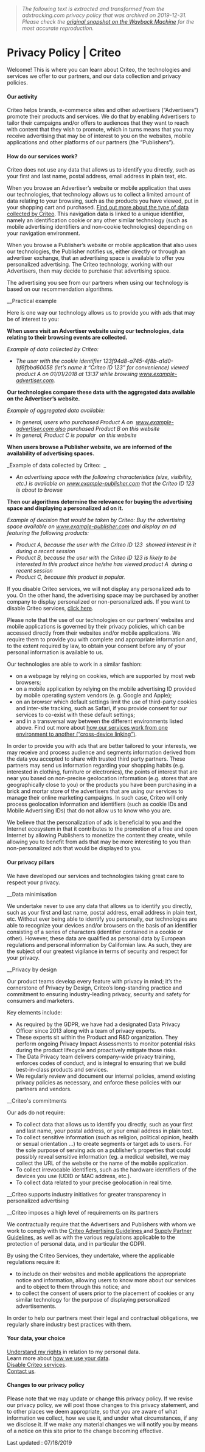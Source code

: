 > *The following text is extracted and transformed from the adxtracking.com privacy policy that was archived on 2019-12-31. Please check the [original snapshot on the Wayback Machine](https://web.archive.org/web/20191231230432id_/http%3A//www.criteo.com/privacy) for the most accurate reproduction.*

# Privacy Policy | Criteo

Welcome! This is where you can learn about Criteo, the technologies and services we offer to our partners, and our data collection and privacy policies.

  
  


#### Our activity

Criteo helps brands, e-commerce sites and other advertisers (“Advertisers”) promote their products and services. We do that by enabling Advertisers to tailor their campaigns and/or offers to audiences that they want to reach with content that they wish to promote, which in turns means that you may receive advertising that may be of interest to you on the websites, mobile applications and other platforms of our partners (the “Publishers”).

#### How do our services work?

Criteo does not use any data that allows us to identify you directly, such as your first and last name, postal address, email address in plain text, etc.

When you browse an Advertiser’s website or mobile application that uses our technologies, that technology allows us to collect a limited amount of data relating to your browsing, such as the products you have viewed, put in your shopping cart and purchased. [Find out more about the type of data collected by Criteo](https://www.criteo.com/privacy/how-we-use-your-data/). This navigation data is linked to a unique identifier, namely an identification cookie or any other similar technology (such as mobile advertising identifiers and non-cookie technologies) depending on your navigation environment.

When you browse a Publisher’s website or mobile application that also uses our technologies, the Publisher notifies us, either directly or through an advertiser exchange, that an advertising space is available to offer you personalized advertising. The Criteo technology, working with our Advertisers, then may decide to purchase that advertising space.

The advertising you see from our partners when using our technology is based on our recommendation algorithms.

__Practical example

Here is one way our technology allows us to provide you with ads that may be of interest to you:

**When users visit an Advertiser website using our technologies, data relating to their browsing events are collected.**

_Example of data collected by Criteo:_

  * _The user with the cookie identifier 123f94d8-a745-4f8b-a1d0-bf6fbbd60058 (let’s name it “Criteo ID 123” for convenience) viewed product A on 01/01/2018 at 13:37 while browsing www.example-advertiser.com._



**Our technologies compare these data with the aggregated data available on the Advertiser’s website.**

_Example of aggregated data available:_

  * _In general, users who purchased Product A on  www.example-advertiser.com also purchased Product B on this website_
  * _In general, Product C is popular  on this website_



**When users browse a Publisher website, we are informed of the availability of advertising spaces.**

_Example of data collected by Criteo:  _

  * _An advertising space with the following characteristics (size, visibility, etc.) is available on www.example-publisher.com that the Criteo ID 123 is about to browse_



**Then our algorithms determine the relevance for buying the advertising space and displaying a personalized ad on it.**

_Example of decision that would be taken by Criteo: Buy the advertising space available on www.example-publisher.com and display an ad featuring the following products:_

  * _Product A, because the user with the Criteo ID 123  showed interest in it during a recent session_
  * _Product B, because the user with the Criteo ID 123 is likely to be interested in this product since he/she has viewed product A  during a recent session_
  * _Product C, because this product is popular._



If you disable Criteo services, we will not display any personalized ads to you. On the other hand, the advertising space may be purchased by another company to display personalized or non-personalized ads. If you want to disable Criteo services, [click here](https://www.criteo.com/privacy/disable-criteo-services-on-internet-browsers/).

Please note that the use of our technologies on our partners’ websites and mobile applications is governed by their privacy policies, which can be accessed directly from their websites and/or mobile applications. We require them to provide you with complete and appropriate information and, to the extent required by law, to obtain your consent before any of your personal information is available to us.

Our technologies are able to work in a similar fashion:

  * on a webpage by relying on cookies, which are supported by most web browsers;
  * on a mobile application by relying on the mobile advertising ID provided by mobile operating system vendors (e. g. Google and Apple);
  * on an browser which default settings limit the use of third-party cookies and inter-site tracking, such as Safari, if you provide consent for our services to co-exist with these default settings;
  * and in a transversal way between the different environments listed above. Find out more about [how our services work from one environment to another (“cross-device linking”)](https://www.criteo.com/privacy/how-criteo-services-work-from-one-environment-to-another/).



In order to provide you with ads that are better tailored to your interests, we may receive and process audience and segments information derived from the data you accepted to share with trusted third party partners. These partners may send us information regarding your shopping habits (e.g. interested in clothing, furniture or electronics), the points of interest that are near you based on non-precise geolocation information (e.g. stores that are geographically close to you) or the products you have been purchasing in a brick and mortar store of the advertisers that are using our services to manage their online marketing campaigns. In such case, Criteo will only process geolocation information and identifiers (such as cookie IDs and Mobile Advertising IDs) that do not allow us to know who you are.

We believe that the personalization of ads is beneficial to you and the Internet ecosystem in that it contributes to the promotion of a free and open Internet by allowing Publishers to monetize the content they create, while allowing you to benefit from ads that may be more interesting to you than non-personalized ads that would be displayed to you.

#### Our privacy pillars

We have developed our services and technologies taking great care to respect your privacy.

__Data minimisation

We undertake never to use any data that allows us to identify you directly, such as your first and last name, postal address, email address in plain text, etc. Without ever being able to identify you personally, our technologies are able to recognize your devices and/or browsers on the basis of an identifier consisting of a series of characters (identifier contained in a cookie or other). However, these data are qualified as personal data by European regulations and personal information by Californian law. As such, they are the subject of our greatest vigilance in terms of security and respect for your privacy.

__Privacy by design

Our product teams develop every feature with privacy in mind; it’s the cornerstone of Privacy by Design, Criteo’s long-standing practice and commitment to ensuring industry-leading privacy, security and safety for consumers and marketers.

Key elements include:

  * As required by the GDPR, we have had a designated Data Privacy Officer since 2013 along with a team of privacy experts.
  * These experts sit within the Product and R&D organization. They perform ongoing Privacy Impact Assessments to monitor potential risks during the product lifecycle and proactively mitigate those risks.
  * The Data Privacy team delivers company-wide privacy training, enforces codes of conduct, and is integral to ensuring that we build best-in-class products and services.
  * We regularly review and document our internal policies, amend existing privacy policies as necessary, and enforce these policies with our partners and vendors.



__Criteo's commitments

Our ads do not require:

  * To collect data that allows us to identify you directly, such as your first and last name, your postal address, or your email address in plain text.
  * To collect sensitive information (such as religion, political opinion, health or sexual orientation …) to create segments or target ads to users. For the sole purpose of serving ads on a publisher’s properties that could possibly reveal sensitive information (eg. a medical website), we may collect the URL of the website or the name of the mobile application.
  * To collect irrevocable identifiers, such as the hardware identifiers of the devices you use (UDID or MAC address, etc.).
  * To collect data related to your precise geolocation in real time.



__Criteo supports industry initiatives for greater transparency in personalized advertising

__Criteo imposes a high level of requirements on its partners

We contractually require that the Advertisers and Publishers with whom we work to comply with the [Criteo Advertising Guidelines ](https://www.criteo.com/advertising-guidelines/)and [Supply Partner Guidelines](https://www.criteo.com/supply-partner-guidelines/), as well as with the various regulations applicable to the protection of personal data, and in particular the GDPR.

By using the Criteo Services, they undertake, where the applicable regulations require it:

  * to include on their websites and mobile applications the appropriate notice and information, allowing users to know more about our services and to object to them through this notice; and
  * to collect the consent of users prior to the placement of cookies or any similar technology for the purpose of displaying personalized advertisements.



In order to help our partners meet their legal and contractual obligations, we regularly share industry best practices with them.  


#### Your data, your choice

[Understand my rights](https://www.criteo.com/privacy/your-rights/) in relation to my personal data.  
Learn more about [how we use your data](https://www.criteo.com/privacy/how-we-use-your-data/).  
[Disable Criteo services](https://www.criteo.com/privacy/disable-criteo-services-on-internet-browsers/).  
[Contact us](mailto:dpo@criteo.com).

#### Changes to our privacy policy

Please note that we may update or change this privacy policy. If we revise our privacy policy, we will post those changes to this privacy statement, and to other places we deem appropriate, so that you are aware of what information we collect, how we use it, and under what circumstances, if any we disclose it. If we make any material changes we will notify you by means of a notice on this site prior to the change becoming effective.

Last updated : 07/18/2019
